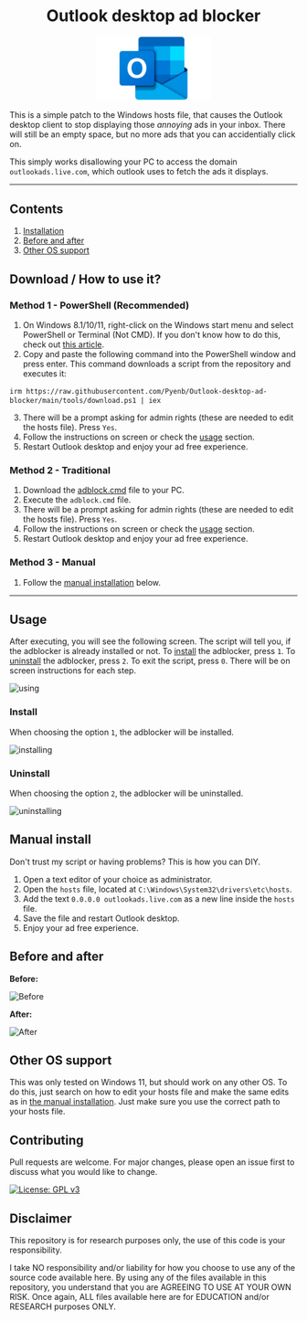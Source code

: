 <div align="center">

# Outlook desktop ad blocker

<img src="images/olk.png" alt="image" width="200">

</div>

This is a simple patch to the Windows hosts file, that causes the Outlook desktop client to stop displaying those *annoying* ads in your inbox. There will still be an empty space, but no more ads that you can accidentially click on.

This simply works disallowing your PC to access the domain `outlookads.live.com`, which outlook uses to fetch the ads it displays.

---

## Contents

1. [Installation](#download--how-to-use-it)
2. [Before and after](#before-and-after)
3. [Other OS support](#other-os-support)

## Download / How to use it?

### Method 1 - PowerShell (Recommended)

1. On Windows 8.1/10/11, right-click on the Windows start menu and select PowerShell or Terminal (Not CMD). If you don't know how to do this, check out [this article](https://www.howtogeek.com/662611/9-ways-to-open-powershell-in-windows-10/).
2. Copy and paste the following command into the PowerShell window and press enter. This command downloads a script from the repository and executes it:

```
irm https://raw.githubusercontent.com/Pyenb/Outlook-desktop-ad-blocker/main/tools/download.ps1 | iex
```

3. There will be a prompt asking for admin rights (these are needed to edit the hosts file). Press `Yes`.
4. Follow the instructions on screen or check the [usage](#usage) section.
5. Restart Outlook desktop and enjoy your ad free experience.

### Method 2 - Traditional

1. Download the [adblock.cmd](https://github.com/Pyenb/Outlook-desktop-ad-blocker/blob/main/adblock.cmd) file to your PC.
2. Execute the `adblock.cmd` file.
3. There will be a prompt asking for admin rights (these are needed to edit the hosts file). Press `Yes`.
4. Follow the instructions on screen or check the [usage](#usage) section.
5. Restart Outlook desktop and enjoy your ad free experience.

### Method 3 - Manual

1. Follow the [manual installation](#manual-install) below.

---

## Usage

After executing, you will see the following screen. The script will tell you, if the adblocker is already installed or not. To [install](#install) the adblocker, press `1`. To [uninstall](#uninstall) the adblocker, press `2`. To exit the script, press `0`. There will be on screen instructions for each step.

![using](images/men.png)

### Install

When choosing the option `1`, the adblocker will be installed.

![installing](images/ins.png)

### Uninstall

When choosing the option `2`, the adblocker will be uninstalled.

![uninstalling](images/uns.png)

## Manual install

Don't trust my script or having problems? This is how you can DIY.

1. Open a text editor of your choice as administrator.
2. Open the `hosts` file, located at `C:\Windows\System32\drivers\etc\hosts`.
3. Add the text `0.0.0.0 outlookads.live.com` as a new line inside the `hosts` file.
4. Save the file and restart Outlook desktop.
5. Enjoy your ad free experience.

## Before and after

**Before:**

![Before](images/bef.png)

**After:**

![After](images/aft.png)

## Other OS support

This was only tested on Windows 11, but should work on any other OS. To do this, just search on how to edit your hosts file and make the same edits as in [the manual installation](#manual-install). Just make sure you use the correct path to your hosts file.

## Contributing

Pull requests are welcome. For major changes, please open an issue first to discuss what you would like to change.

[![License: GPL v3](https://img.shields.io/badge/License-GPLv3-blue.svg)](https://www.gnu.org/licenses/gpl-3.0)

## Disclaimer

This repository is for research purposes only, the use of this code is your responsibility.

I take NO responsibility and/or liability for how you choose to use any of the source code available here. By using any of the files available in this repository, you understand that you are AGREEING TO USE AT YOUR OWN RISK. Once again, ALL files available here are for EDUCATION and/or RESEARCH purposes ONLY.
